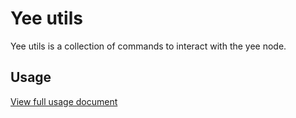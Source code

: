 # Yee utils

Yee utils is a collection of commands to interact with the yee node.

## Usage

[View full usage document](./docs/Usage.md)

